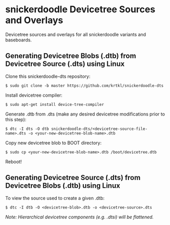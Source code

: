 # snickerdoodle Devicetree Sources and Overlays
Devicetree sources and overlays for all snickerdoodle variants and baseboards.

## Generating Devicetree Blobs (.dtb) from Devicetree Source (.dts) using Linux
Clone this snickerdoodle-dts repository:  

`$ sudo git clone -b master https://github.com/krtkl/snickerdoodle-dts`  

Install devicetree compiler:  

`$ sudo apt-get install device-tree-compiler`

Generate .dtb from .dts (make any desired devicetree modifications prior to this step):  

`$ dtc -I dts -O dtb snickerdoodle-dts/<devicetree-source-file-name>.dts -o <your-new-devicetree-blob-name>.dtb`

Copy new devicetree blob to BOOT directory:

`$ sudo cp <your-new-devicetree-blob-name>.dtb /boot/devicetree.dtb`

Reboot! 

## Generating Devicetree Source (.dts) from Devicetree Blobs (.dtb) using Linux
To view the source used to create a given .dtb:

`$ dtc -I dtb -O <devicetree-blob>.dtb -o <devicetree-source>.dts`

*Note: Hierarchical devicetree components (e.g. .dtsi) will be flattened.*
